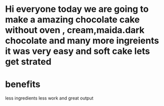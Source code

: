 # Hi everyone today we are going to make a amazing  chocolate  cake without oven , cream,maida.dark chocolate and many more ingreients it was very easy and soft cake lets get strated

# benefits
less ingredients less work and great output

